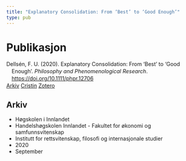 ```yaml
---
title: "Explanatory Consolidation: From ‘Best’ to ‘Good Enough’"
type: pub
---
```

<h1>Publikasjon</h1>
<article id="csl-bib-container-YMFBVRPP" class="csl-bib-container">
  <div class="csl-bib-body" style="line-height: 1.35; padding-left: 1em; text-indent:-1em;">
  <div class="csl-entry">Dells&#xE9;n, F. U. (2020). Explanatory Consolidation: From &#x2018;Best&#x2019; to &#x2018;Good Enough&#x2019;. <i>Philosophy and Phenomenological Research</i>. <a href="https://doi.org/10.1111/phpr.12706">https://doi.org/10.1111/phpr.12706</a></div>
</div>
  <div class="csl-bib-buttons">
    <a href="#taxonomy-article-YMFBVRPP" class="csl-bib-button">Arkiv</a>
    <a href="https://app.cristin.no/results/show.jsf?id=1828867" alt="Cristin URL" class="csl-bib-button">Cristin</a>
    <a href="http://zotero.org/groups/5022929/items/YMFBVRPP" alt="Zotero URL" class="csl-bib-button">Zotero</a>
  </div>
  <div id="csl-bib-meta-container-YMFBVRPP"></div>
</article>
<div id="csl-bib-meta-YMFBVRPP" class="csl-bib-meta">
  <article id="taxonomy-article-YMFBVRPP" class="taxonomy-article">
    <h1>Arkiv</h1>
    <ul>
      <li>Høgskolen i Innlandet</li>
      <li>Handelshøgskolen Innlandet - Fakultet for økonomi og samfunnsvitenskap</li>
      <li>Institutt for rettsvitenskap, filosofi og internasjonale studier</li>
      <li>2020</li>
      <li>September</li>
    </ul>
  </article>
</div>
